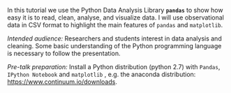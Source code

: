 In this tutorial we use the Python Data Analysis Library **``pandas``** to  show how easy it is to read, clean, analyse, and visualize data. I will use observational data in CSV format to highlight the main features of ``pandas`` and ``matplotlib``.

*Intended audience:* Researchers and students interest in data analysis and cleaning. Some basic understanding of the Python programming language is necessary to follow the presentation.

*Pre-talk preparation:* Install a Python distribution (python 2.7) with ``Pandas``, ``IPython Notebook`` and ``matplotlib`` , e.g. the anaconda distribution: <https://www.continuum.io/downloads>.
